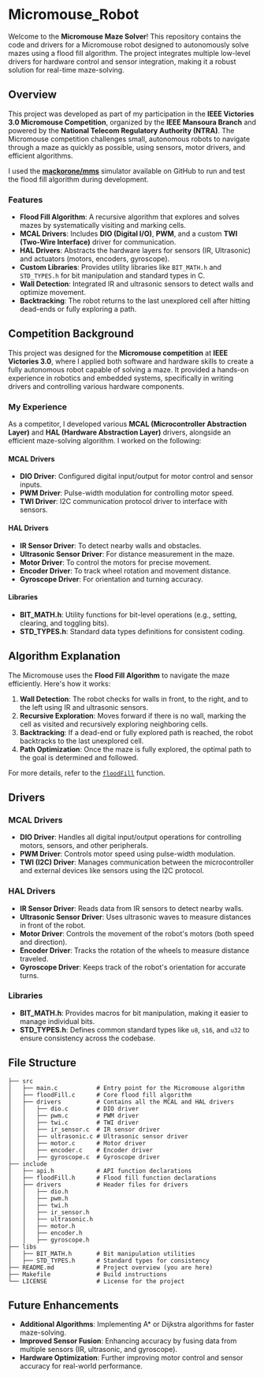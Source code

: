 # Micromouse_Robot

Welcome to the **Micromouse Maze Solver**! This repository contains the code and drivers for a Micromouse robot designed to autonomously solve mazes using a flood fill algorithm. The project integrates multiple low-level drivers for hardware control and sensor integration, making it a robust solution for real-time maze-solving.

## Overview

This project was developed as part of my participation in the **IEEE Victories 3.0 Micromouse Competition**, organized by the **IEEE Mansoura Branch** and powered by the **National Telecom Regulatory Authority (NTRA)**. The Micromouse competition challenges small, autonomous robots to navigate through a maze as quickly as possible, using sensors, motor drivers, and efficient algorithms.

I used the **[mackorone/mms](https://github.com/mackorone/mms)** simulator available on GitHub to run and test the flood fill algorithm during development.

### Features
- **Flood Fill Algorithm**: A recursive algorithm that explores and solves mazes by systematically visiting and marking cells.
- **MCAL Drivers**: Includes **DIO (Digital I/O)**, **PWM**, and a custom **TWI (Two-Wire Interface)** driver for communication.
- **HAL Drivers**: Abstracts the hardware layers for sensors (IR, Ultrasonic) and actuators (motors, encoders, gyroscope).
- **Custom Libraries**: Provides utility libraries like `BIT_MATH.h` and `STD_TYPES.h` for bit manipulation and standard types in C.
- **Wall Detection**: Integrated IR and ultrasonic sensors to detect walls and optimize movement.
- **Backtracking**: The robot returns to the last unexplored cell after hitting dead-ends or fully exploring a path.

## Competition Background

This project was designed for the **Micromouse competition** at **IEEE Victories 3.0**, where I applied both software and hardware skills to create a fully autonomous robot capable of solving a maze. It provided a hands-on experience in robotics and embedded systems, specifically in writing drivers and controlling various hardware components.

### My Experience
As a competitor, I developed various **MCAL (Microcontroller Abstraction Layer)** and **HAL (Hardware Abstraction Layer)** drivers, alongside an efficient maze-solving algorithm. I worked on the following:

#### MCAL Drivers
- **DIO Driver**: Configured digital input/output for motor control and sensor inputs.
- **PWM Driver**: Pulse-width modulation for controlling motor speed.
- **TWI Driver**: I2C communication protocol driver to interface with sensors.

#### HAL Drivers
- **IR Sensor Driver**: To detect nearby walls and obstacles.
- **Ultrasonic Sensor Driver**: For distance measurement in the maze.
- **Motor Driver**: To control the motors for precise movement.
- **Encoder Driver**: To track wheel rotation and movement distance.
- **Gyroscope Driver**: For orientation and turning accuracy.

#### Libraries
- **BIT_MATH.h**: Utility functions for bit-level operations (e.g., setting, clearing, and toggling bits).
- **STD_TYPES.h**: Standard data types definitions for consistent coding.

## Algorithm Explanation

The Micromouse uses the **Flood Fill Algorithm** to navigate the maze efficiently. Here's how it works:
1. **Wall Detection**: The robot checks for walls in front, to the right, and to the left using IR and ultrasonic sensors.
2. **Recursive Exploration**: Moves forward if there is no wall, marking the cell as visited and recursively exploring neighboring cells.
3. **Backtracking**: If a dead-end or fully explored path is reached, the robot backtracks to the last unexplored cell.
4. **Path Optimization**: Once the maze is fully explored, the optimal path to the goal is determined and followed.

For more details, refer to the [`floodFill`](./path/to/floodFill) function.

## Drivers

### MCAL Drivers
- **DIO Driver**: Handles all digital input/output operations for controlling motors, sensors, and other peripherals.
- **PWM Driver**: Controls motor speed using pulse-width modulation.
- **TWI (I2C) Driver**: Manages communication between the microcontroller and external devices like sensors using the I2C protocol.

### HAL Drivers
- **IR Sensor Driver**: Reads data from IR sensors to detect nearby walls.
- **Ultrasonic Sensor Driver**: Uses ultrasonic waves to measure distances in front of the robot.
- **Motor Driver**: Controls the movement of the robot's motors (both speed and direction).
- **Encoder Driver**: Tracks the rotation of the wheels to measure distance traveled.
- **Gyroscope Driver**: Keeps track of the robot's orientation for accurate turns.

### Libraries
- **BIT_MATH.h**: Provides macros for bit manipulation, making it easier to manage individual bits.
- **STD_TYPES.h**: Defines common standard types like `u8`, `s16`, and `u32` to ensure consistency across the codebase.


## File Structure

```
├── src
│   ├── main.c           # Entry point for the Micromouse algorithm
│   ├── floodFill.c      # Core flood fill algorithm
│   ├── drivers          # Contains all the MCAL and HAL drivers
│   │   ├── dio.c        # DIO driver
│   │   ├── pwm.c        # PWM driver
│   │   ├── twi.c        # TWI driver
│   │   ├── ir_sensor.c  # IR sensor driver
│   │   ├── ultrasonic.c # Ultrasonic sensor driver
│   │   ├── motor.c      # Motor driver
│   │   ├── encoder.c    # Encoder driver
│   │   ├── gyroscope.c  # Gyroscope driver
├── include
│   ├── api.h            # API function declarations
│   ├── floodFill.h      # Flood fill function declarations
│   ├── drivers          # Header files for drivers
│   │   ├── dio.h
│   │   ├── pwm.h
│   │   ├── twi.h
│   │   ├── ir_sensor.h
│   │   ├── ultrasonic.h
│   │   ├── motor.h
│   │   ├── encoder.h
│   │   ├── gyroscope.h
├── libs
│   ├── BIT_MATH.h       # Bit manipulation utilities
│   ├── STD_TYPES.h      # Standard types for consistency
├── README.md            # Project overview (you are here)
├── Makefile             # Build instructions
└── LICENSE              # License for the project
```

## Future Enhancements

- **Additional Algorithms**: Implementing A* or Dijkstra algorithms for faster maze-solving.
- **Improved Sensor Fusion**: Enhancing accuracy by fusing data from multiple sensors (IR, ultrasonic, and gyroscope).
- **Hardware Optimization**: Further improving motor control and sensor accuracy for real-world performance.

